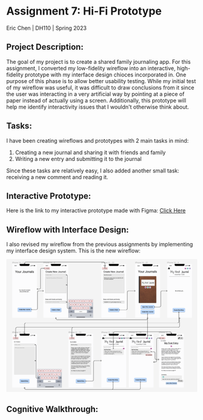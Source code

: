 
# **Assignment 7: Hi-Fi Prototype**
Eric Chen | DH110 | Spring 2023

## **Project Description:**
The goal of my project is to create a shared family journaling app. For this assignment, I converted my low-fidelity wireflow into an interactive, high-fidelity prototype with my interface design chioces incorporated in. One purpose of this phase is to allow better usability testing. While my initial test of my wireflow was useful, it was difficult to draw conclusions from it since the user was interacting in a very artificial way by pointing at a piece of paper instead of actually using a screen. Additionally, this prototype will help me identify interactivity issues that I wouldn't otherwise think about.

## **Tasks:**
I have been creating wireflows and prototypes with 2 main tasks in mind:
1. Creating a new journal and sharing it with friends and family
2. Writing a new entry and submitting it to the journal

Since these tasks are relatively easy, I also added another small task: receiving a new comment and reading it.

## **Interactive Prototype:**
Here is the link to my interactive prototype made with Figma:
[Click Here](https://www.figma.com/proto/PUs2v1y9W7B3x9wLBcEy9T/Shared-Family-Journal-Wireflow-%26-Interface-Design?type=design&node-id=42-135&scaling=scale-down&page-id=42%3A134&starting-point-node-id=42%3A135)

## **Wireflow with Interface Design:**
I also revised my wireflow from the previous assignments by implementing my interface design system. This is the new wireflow:
<p align="center">
  <img src="../Images/final-wireflow.png" alt="fully-designed wireframe from figma"/>
</p>

## **Cognitive Walkthrough:**
